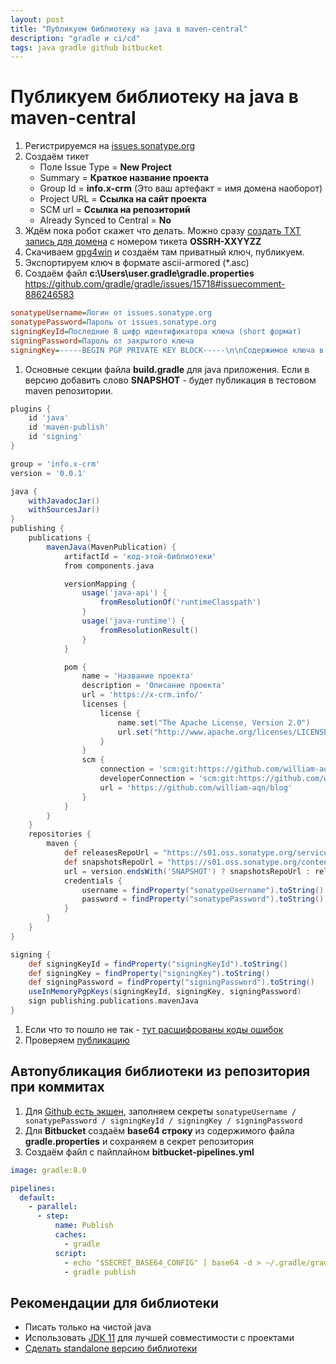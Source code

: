 ```yaml
---
layout: post
title: "Публикуем библиотеку на java в maven-central"
description: "gradle и ci/cd"
tags: java gradle github bitbucket
---
```

# Публикуем библиотеку на java в maven-central

1. Регистрируемся на [issues.sonatype.org](https://issues.sonatype.org/)
2. Создаём тикет 
   * Поле Issue Type = **New Project**
   * Summary = **Краткое название проекта**
   * Group Id = **info.x-crm** (Это ваш артефакт = имя домена наоборот)
   * Project URL = **Ссылка на сайт проекта**
   * SCM url = **Ссылка на репозиторий**
   * Already Synced to Central = **No**
3. Ждём пока робот скажет что делать. Можно сразу [создать TXT запись для домена](https://central.sonatype.org/faq/how-to-set-txt-record/) с номером тикета **OSSRH-XXYYZZ**
4. Скачиваем [gpg4win](https://www.gpg4win.org/download.html) и создаём там приватный ключ, публикуем.
5. Экспортируем ключ в формате ascii-armored (*.asc)
6. Создаём файл **c:\Users\user\.gradle\gradle.properties** https://github.com/gradle/gradle/issues/15718#issuecomment-886246583

```ini
sonatypeUsername=Логин от issues.sonatype.org
sonatypePassword=Пароль от issues.sonatype.org
signingKeyId=Последние 8 цифр идентификатора ключа (short формат)
signingPassword=Пароль от закрытого ключа
signingKey=-----BEGIN PGP PRIVATE KEY BLOCK-----\n\nСодержимое ключа в одну строку, где все символы новой строки явно обозначены\n-----END PGP PRIVATE KEY BLOCK-----\n
```

1. Основные секции файла **build.gradle** для java приложения. Если в версию добавить слово **SNAPSHOT** - будет публикация в тестовом maven репозитории.

```gradle
plugins {
    id 'java'
    id 'maven-publish'
    id 'signing'
}

group = 'info.x-crm'
version = '0.0.1'

java {
    withJavadocJar()
    withSourcesJar()
}
publishing {
    publications {
        mavenJava(MavenPublication) {
            artifactId = 'код-этой-библиотеки'
            from components.java

            versionMapping {
                usage('java-api') {
                    fromResolutionOf('runtimeClasspath')
                }
                usage('java-runtime') {
                    fromResolutionResult()
                }
            }

            pom {
                name = 'Название проекта'
                description = 'Описание проекта'
                url = 'https://x-crm.info/'
                licenses {
                    license {
                        name.set("The Apache License, Version 2.0")
                        url.set("http://www.apache.org/licenses/LICENSE-2.0.txt")
                    }
                }
                scm {
                    connection = 'scm:git:https://github.com/william-aqn/blog.git'
                    developerConnection = 'scm:git:https://github.com/william-aqn/blog.git'
                    url = 'https://github.com/william-aqn/blog'
                }
            }
        }
    }
    repositories {
        maven {
            def releasesRepoUrl = "https://s01.oss.sonatype.org/service/local/staging/deploy/maven2/"
            def snapshotsRepoUrl = "https://s01.oss.sonatype.org/content/repositories/snapshots/"
            url = version.endsWith('SNAPSHOT') ? snapshotsRepoUrl : releasesRepoUrl
            credentials {
                username = findProperty("sonatypeUsername").toString()
                password = findProperty("sonatypePassword").toString()
            }
        }
    }
}

signing {
    def signingKeyId = findProperty("signingKeyId").toString()
    def signingKey = findProperty("signingKey").toString()
    def signingPassword = findProperty("signingPassword").toString()
    useInMemoryPgpKeys(signingKeyId, signingKey, signingPassword)
    sign publishing.publications.mavenJava
}
```

1. Если что то пошло не так - [тут расшифрованы коды ошибок](https://central.sonatype.org/faq/400-error/#question)
2. Проверяем [публикацию](https://s01.oss.sonatype.org/)

## Автопубликация библиотеки из репозитория при коммитах
1. Для [Github есть экшен](https://docs.github.com/ru/actions/publishing-packages/publishing-java-packages-with-gradle), заполняем секреты `sonatypeUsername / sonatypePassword / signingKeyId / signingKey / signingPassword`
2. Для **Bitbucket** создаём **base64 строку** из содержимого файла **gradle.properties** и сохраняем в секрет репозитория
3. Создаём файл с пайплайном **bitbucket-pipelines.yml**

```yml
image: gradle:8.0

pipelines:
  default:
    - parallel:
      - step:
          name: Publish
          caches:
            - gradle
          script:
            - echo "$SECRET_BASE64_CONFIG" | base64 -d > ~/.gradle/gradle.properties
            - gradle publish
```

 ## Рекомендации для библиотеки
* Писать только на чистой java 
* Использовать [JDK 11](https://cfdownload.adobe.com/pub/adobe/coldfusion/java/java11/java11019/jdk-11.0.19_windows-x64_bin.zip) для лучшей совместимости с проектами
* [Сделать standalone версию библиотеки](/2023/07/03/java-standalone-package.html)